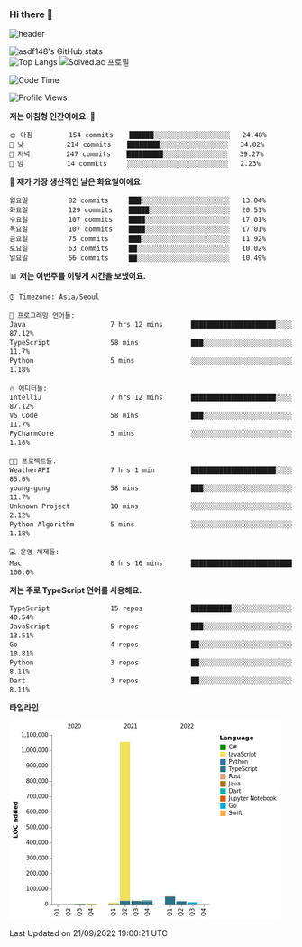 ### Hi there 👋

![header](https://capsule-render.vercel.app/api?type=shark&color=gradient&height=300&section=header&text=asdf148&fontSize=90)

![asdf148's GitHub stats](https://github-readme-stats.vercel.app/api?username=asdf148&show_icons=true&theme=midnight-purple)<br>
![Top Langs](https://github-readme-stats.vercel.app/api/top-langs/?username=asdf148&layout=compact&theme=midnight-purple&langs_count=10)
![Solved.ac 프로필](http://mazassumnida.wtf/api/v2/generate_badge?boj=eldldk)

<!--
**asdf148/asdf148** is a ✨ _special_ ✨ repository because its `README.md` (this file) appears on your GitHub profile.

Here are some ideas to get you started:

- 🔭 I’m currently working on ...
- 🌱 I’m currently learning ...
- 👯 I’m looking to collaborate on ...
- 🤔 I’m looking for help with ...
- 💬 Ask me about ...
- 📫 How to reach me: ...
- 😄 Pronouns: ...
- ⚡ Fun fact: ...
-->

<!--START_SECTION:waka-->
![Code Time](http://img.shields.io/badge/Code%20Time-137%20hrs%2050%20mins-blue)

![Profile Views](http://img.shields.io/badge/Profile%20Views-1-blue)

**저는 아침형 인간이에요. 🐤** 

```text
🌞 아침         154 commits    ██████░░░░░░░░░░░░░░░░░░░   24.48% 
🌆 낮　         214 commits    ████████░░░░░░░░░░░░░░░░░   34.02% 
🌃 저녁         247 commits    █████████░░░░░░░░░░░░░░░░   39.27% 
🌙 밤　         14 commits     ░░░░░░░░░░░░░░░░░░░░░░░░░   2.23%

```
📅 **제가 가장 생산적인 날은 화요일이에요.** 

```text
월요일          82 commits     ███░░░░░░░░░░░░░░░░░░░░░░   13.04% 
화요일          129 commits    █████░░░░░░░░░░░░░░░░░░░░   20.51% 
수요일          107 commits    ████░░░░░░░░░░░░░░░░░░░░░   17.01% 
목요일          107 commits    ████░░░░░░░░░░░░░░░░░░░░░   17.01% 
금요일          75 commits     ███░░░░░░░░░░░░░░░░░░░░░░   11.92% 
토요일          63 commits     ██░░░░░░░░░░░░░░░░░░░░░░░   10.02% 
일요일          66 commits     ██░░░░░░░░░░░░░░░░░░░░░░░   10.49%

```


📊 **저는 이번주를 이렇게 시간을 보냈어요.** 

```text
⌚︎ Timezone: Asia/Seoul

💬 프로그래밍 언어들: 
Java                     7 hrs 12 mins       █████████████████████░░░░   87.12% 
TypeScript               58 mins             ███░░░░░░░░░░░░░░░░░░░░░░   11.7% 
Python                   5 mins              ░░░░░░░░░░░░░░░░░░░░░░░░░   1.18%

🔥 에디터들: 
IntelliJ                 7 hrs 12 mins       █████████████████████░░░░   87.12% 
VS Code                  58 mins             ███░░░░░░░░░░░░░░░░░░░░░░   11.7% 
PyCharmCore              5 mins              ░░░░░░░░░░░░░░░░░░░░░░░░░   1.18%

🐱‍💻 프로젝트들: 
WeatherAPI               7 hrs 1 min         █████████████████████░░░░   85.0% 
young-gong               58 mins             ███░░░░░░░░░░░░░░░░░░░░░░   11.7% 
Unknown Project          10 mins             ░░░░░░░░░░░░░░░░░░░░░░░░░   2.12% 
Python Algorithm         5 mins              ░░░░░░░░░░░░░░░░░░░░░░░░░   1.18%

💻 운영 체제들: 
Mac                      8 hrs 16 mins       █████████████████████████   100.0%

```

**저는 주로 TypeScript 언어를 사용해요.** 

```text
TypeScript               15 repos            ██████████░░░░░░░░░░░░░░░   40.54% 
JavaScript               5 repos             ███░░░░░░░░░░░░░░░░░░░░░░   13.51% 
Go                       4 repos             ██░░░░░░░░░░░░░░░░░░░░░░░   10.81% 
Python                   3 repos             ██░░░░░░░░░░░░░░░░░░░░░░░   8.11% 
Dart                     3 repos             ██░░░░░░░░░░░░░░░░░░░░░░░   8.11%

```


**타임라인**

![Chart not found](https://raw.githubusercontent.com/asdf148/asdf148/main/charts/bar_graph.png) 


 Last Updated on 21/09/2022 19:00:21 UTC
<!--END_SECTION:waka-->
